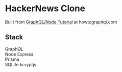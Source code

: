 # HackerNews Clone

Built from [GraphQL/Node Tutorial](https://howtographql.com) at howtographql.com

## Stack

GraphQL <br>
Node Express<br>
Prisma<br>
SQLite
bcryptjs
